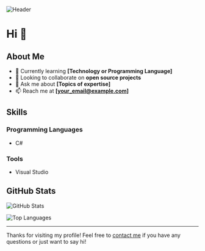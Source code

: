 <!-- Header with cover image -->
![Header](https://yourimageurl.com/header.png)

# Hi 👋

## About Me

- 🌱 Currently learning **[Technology or Programming Language]**
- 👯 Looking to collaborate on **open source projects**
- 💬 Ask me about **[Topics of expertise]**
- 📫 Reach me at **[your_email@example.com]**

## Skills

### Programming Languages
- C#

### Tools
- Visual Studio

## GitHub Stats

![GitHub Stats](https://github-readme-stats.vercel.app/api?username=codeybyte&show_icons=true&hide_border=true&theme=radical)

![Top Languages](https://github-readme-stats.vercel.app/api/top-langs/?username=codeybyte&layout=compact&hide_border=true&theme=radical)

---

Thanks for visiting my profile! Feel free to [contact me](mailto:your_email@example.com) if you have any questions or just want to say hi!
